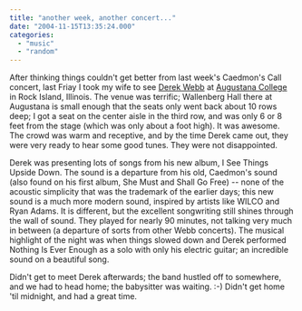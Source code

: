 ```yaml
---
title: "another week, another concert..."
date: "2004-11-15T13:35:24.000"
categories: 
  - "music"
  - "random"
---
```


After thinking things couldn't get better from last week's Caedmon's Call concert, last Friay I took my wife to see [Derek Webb](http://www.derekwebb.com/) at [Augustana College](http://www.augustana.edu/) in Rock Island, Illinois. The venue was terrific; Wallenberg Hall there at Augustana is small enough that the seats only went back about 10 rows deep; I got a seat on the center aisle in the third row, and was only 6 or 8 feet from the stage (which was only about a foot high). It was awesome. The crowd was warm and receptive, and by the time Derek came out, they were very ready to hear some good tunes. They were not disappointed.  
  
Derek was presenting lots of songs from his new album, I See Things Upside Down. The sound is a departure from his old, Caedmon's sound (also found on his first album, She Must and Shall Go Free) -- none of the acoustic simplicity that was the trademark of the earlier days; this new sound is a much more modern sound, inspired by artists like WILCO and Ryan Adams. It is different, but the excellent songwriting still shines through the wall of sound. They played for nearly 90 minutes, not talking very much in between (a departure of sorts from other Webb concerts). The musical highlight of the night was when things slowed down and Derek performed Nothing Is Ever Enough as a solo with only his electric guitar; an incredible sound on a beautiful song.  
  
Didn't get to meet Derek afterwards; the band hustled off to somewhere, and we had to head home; the babysitter was waiting. :-) Didn't get home 'til midnight, and had a great time.
